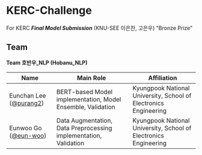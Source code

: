 # KERC-Challenge
For KERC ***Final Model Submission*** (KNU-SEE 이은찬, 고은우) "Bronze Prize"



## Team

**Team 호반우_NLP (Hobanu_NLP)**

Name | Main Role | Affiliation 
---- | ---- | ---- 
Eunchan Lee ([@purang2](https://github.com/purang2)) | BERT-based Model implementation, Model Ensemble, Validation| Kyungpook National University, School of Electronics Engineering
Eunwoo Go ([@eun-woo](https://github.com/eun-woo))| Data Augmentation, Data Preprocessing implementation, Validation | Kyungpook National University, School of Electronics Engineering
